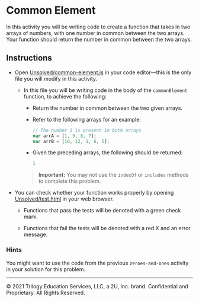 # Common Element

In this activity you will be writing code to create a function that takes in two arrays of numbers, with one number in common between the two arrays. Your function should return the number in common between the two arrays.

## Instructions

* Open [Unsolved/common-element.js](Unsolved/common-element.js) in your code editor&mdash;this is the only file you will modify in this activity.

  * In this file you will be writing code in the body of the `commonElement` function, to achieve the following:

    * Return the number in common between the two given arrays.

    * Refer to the following arrays for an example:

      ```js
      // The number 1 is present in both arrays
      var arrA = [1, 9, 8, 7];
      var arrB = [10, 12, 1, 6, 5];
      ```

    * Given the preceding arrays, the following should be returned:

      ```js
      1
      ```

    > **Important:** You may not use the `indexOf` or `includes` methods to complete this problem.

* You can check whether your function works properly by opening [Unsolved/test.html](Unsolved/test.html) in your web browser.

  * Functions that pass the tests will be denoted with a green check mark.

  * Functions that fail the tests will be denoted with a red X and an error message.

### Hints

You might want to use the code from the previous `zeroes-and-ones` activity in your solution for this problem.

---
© 2021 Trilogy Education Services, LLC, a 2U, Inc. brand. Confidential and Proprietary. All Rights Reserved.